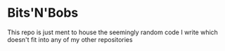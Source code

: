 # Bits'N'Bobs

This repo is just ment to house the seemingly random code I write which doesn't fit into any of my other repositories
